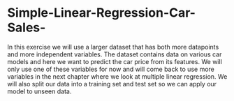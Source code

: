 # Simple-Linear-Regression-Car-Sales-


In this exercise we will use a larger dataset that has both more datapoints and more independent variables. The dataset contains data on various car models and here we want to predict the car price from its features. We will only use one of these variables for now and will come back to use more variables in the next chapter where we look at multiple linear regression. We will also split our data into a training set and test set so we can apply our model to unseen data. 

